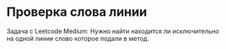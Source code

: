 # Проверка слова линии

Задача с Leetcode Medium:
Нужно найти находится ли исключительно на одной линии слово которое подали в метод.
